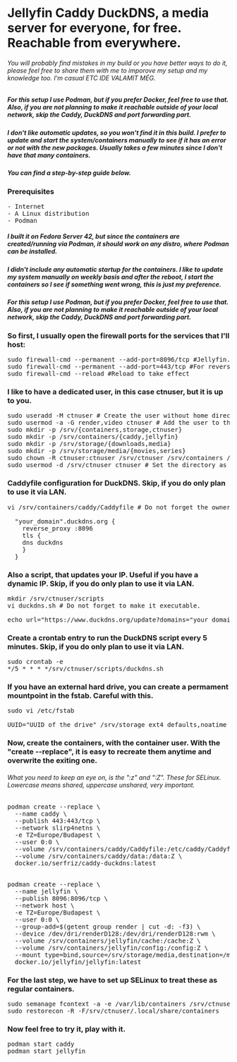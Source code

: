 # Jellyfin Caddy DuckDNS, a media server for everyone, for free. Reachable from everywhere.
###### You will probably find mistakes in my build or you have better ways to do it, please feel free to share them with me to imporove my setup and my knowledge too. I'm casual ETC IDE VALAMIT MÉG.
##### For this setup I use Podman, but if you prefer Docker, feel free to use that. Also, if you are not planning to make it reachable outside of your local network, skip the Caddy, DuckDNS and port forwarding part.
##### I don't like automatic updates, so you won't find it in this build. I prefer to update and start the system/containers manually to see if it has an error or not with the new packages. Usually takes a few minutes since I don't have that many containers.

##### You can find a step-by-step guide below.

### Prerequisites
<pre>- Internet
- A Linux distribution
- Podman</pre>

##### I built it on Fedora Server 42, but since the containers are created/running via Podman, it should work on any distro, where Podman can be installed.
##### I didn't include any automatic startup for the containers. I like to update my system manually on weekly basis and after the reboot, I start the containers so I see if something went wrong, this is just my preference.
##### For this setup I use Podman, but if you prefer Docker, feel free to use that. Also, if you are not planning to make it reachable outside of your local network, skip the Caddy, DuckDNS and port forwarding part.

### So first, I usually open the firewall ports for the services that I'll host:
<pre>sudo firewall-cmd --permanent --add-port=8096/tcp #Jellyfin.
sudo firewall-cmd --permanent --add-port=443/tcp #For reverse proxy (HTTPS), you have to enable port forwarding in your router for this port. Skip, if you do only plan to use it via LAN.
sudo firewall-cmd --reload #Reload to take effect</pre>

### I like to have a dedicated user, in this case ctnuser, but it is up to you.
<pre>sudo useradd -M ctnuser # Create the user without home directory.
sudo usermod -a -G render,video ctnuser # Add the user to the render and video groups.
sudo mkdir -p /srv/{containers,storage,ctnuser}
sudo mkdir -p /srv/containers/{caddy,jellyfin}
sudo mkdir -p /srv/storage/{downloads,media}
sudo mkdir -p /srv/storage/media/{movies,series}
sudo chown -R ctnuser:ctnuser /srv/ctnuser /srv/containers /srv/storage # Add the ownership to the user.
sudo usermod -d /srv/ctnuser ctnuser # Set the directory as a home for the user.</pre>

### Caddyfile configuration for DuckDNS. Skip, if you do only plan to use it via LAN.
<pre>vi /srv/containers/caddy/Caddyfile # Do not forget the ownership and access.

  "your_domain".duckdns.org {
    reverse_proxy <your_internal_IP>:8096 
    tls {
    dns duckdns <your_token_from_duckdns> 
    }
  }</pre>

### Also a script, that updates your IP. Useful if you have a dynamic IP. Skip, if you do only plan to use it via LAN.
<pre>mkdir /srv/ctnuser/scripts
vi duckdns.sh # Do not forget to make it executable.

echo url="https://www.duckdns.org/update?domains="your_domain"&token="your_token_from_duckdns"&ip=" | curl -k -o /srv/ctnuser/scripts/duck.log -K -</pre>

### Create a crontab entry to run the DuckDNS script every 5 minutes. Skip, if you do only plan to use it via LAN.
<pre>sudo crontab -e
*/5 * * * */srv/ctnuser/scripts/duckdns.sh
</pre>

### If you have an external hard drive, you can create a permament mountpoint in the fstab. Careful with this.
<pre>sudo vi /etc/fstab

UUID="UUID_of_the_drive" /srv/storage ext4 defaults,noatime 0 2 # A basic mount, modify if you prefer something else.</pre>

### Now, create the containers, with the container user. With the "create --replace", it is easy to recreate them anytime and overwrite the exiting one.
###### What you need to keep an eye on, is the ":z" and ":Z". These for SELinux. Lowercase means shared, uppercase unshared, very important.
<pre>podman create --replace \
  --name caddy \
  --publish 443:443/tcp \
  --network slirp4netns \
  -e TZ=Europe/Budapest \
  --user 0:0 \
  --volume /srv/containers/caddy/Caddyfile:/etc/caddy/Caddyfile:z \
  --volume /srv/containers/caddy/data:/data:Z \
  docker.io/serfriz/caddy-duckdns:latest


podman create --replace \
  --name jellyfin \
  --publish 8096:8096/tcp \
  --network host \
  -e TZ=Europe/Budapest \
  --user 0:0 \
  --group-add=$(getent group render | cut -d: -f3) \
  --device /dev/dri/renderD128:/dev/dri/renderD128:rwm \
  --volume /srv/containers/jellyfin/cache:/cache:Z \
  --volume /srv/containers/jellyfin/config:/config:Z \
  --mount type=bind,source=/srv/storage/media,destination=/media,ro=true,relabel=shared \
  docker.io/jellyfin/jellyfin:latest</pre>

### For the last step, we have to set up SELinux to treat these as regular containers.
<pre>sudo semanage fcontext -a -e /var/lib/containers /srv/ctnuser/.local/share/containers
sudo restorecon -R -F/srv/ctnuser/.local/share/containers</pre>

### Now feel free to try it, play with it.
<pre>podman start caddy
podman start jellyfin</pre>
